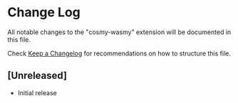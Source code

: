 # Change Log

All notable changes to the "cosmy-wasmy" extension will be documented in this file.

Check [Keep a Changelog](http://keepachangelog.com/) for recommendations on how to structure this file.

## [Unreleased]

- Initial release
